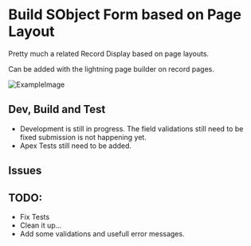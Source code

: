 # Build SObject Form based on Page Layout

Pretty much a related Record Display based on page layouts.

Can be added with the lightning page builder on record pages. 

![ExampleImage](https://github.com/Rehket/SFDCLayoutBasedInputForm/blob/master/docs/example_generated_form.png?raw=true)

## Dev, Build and Test
- Development is still in progress. The field validations still need to be fixed submission is not happening yet.
- Apex Tests still need to be added.

## Issues

## TODO:
- Fix Tests
- Clean it up...
- Add some validations and usefull error messages. 